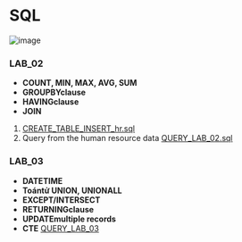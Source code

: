# SQL

![image](https://github.com/user-attachments/assets/286f4551-95c4-44a3-8193-852fc9c1cd51)

### LAB_02
- **COUNT, MIN, MAX, AVG, SUM**
- **GROUPBYclause**
- **HAVINGclause**
- **JOIN**
1. [CREATE_TABLE_INSERT_hr.sql](https://github.com/hiuuuuuuuu/SQL/blob/main/CREATE_TABLE_INSERT_hr.sql)
2. Query from the human resource data [QUERY_LAB_02.sql](https://github.com/hiuuuuuuuu/SQL/blob/main/QUERY_LAB_02.sql)
 
### LAB_03
 - **DATETIME**
 - **Toántử UNION, UNIONALL**
 - **EXCEPT/INTERSECT**
 -  **RETURNINGclause**
 -  **UPDATEmultiple records**
 -   **CTE**
[QUERY_LAB_03](https://github.com/hiuuuuuuuu/SQL/blob/main/lab_03.sql)
